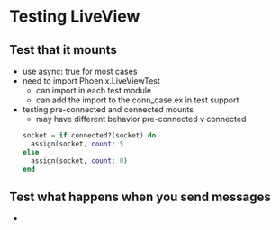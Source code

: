 # Testing LiveView

## Test that it mounts
* use async: true for most cases
* need to import Phoenix.LiveViewTest
  * can import in each test module
  * can add the import to the conn_case.ex in test support
* testing pre-connected and connected mounts
  * may have different behavior pre-connected v connected
  ```elixir
  socket = if connected?(socket) do
    assign(socket, count: 5
  else
    assign(socket, count: 0)
  end  
  ```

## Test what happens when you send messages
* 